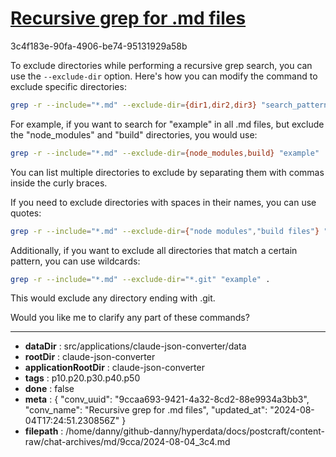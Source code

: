 # [Recursive grep for .md files](https://claude.ai/chat/9ccaa693-9421-4a32-8cd2-88e9934a3bb3)

3c4f183e-90fa-4906-be74-95131929a58b

 To exclude directories while performing a recursive grep search, you can use the `--exclude-dir` option. Here's how you can modify the command to exclude specific directories:

```bash
grep -r --include="*.md" --exclude-dir={dir1,dir2,dir3} "search_pattern" /path/to/search
```

For example, if you want to search for "example" in all .md files, but exclude the "node_modules" and "build" directories, you would use:

```bash
grep -r --include="*.md" --exclude-dir={node_modules,build} "example" .
```

You can list multiple directories to exclude by separating them with commas inside the curly braces.

If you need to exclude directories with spaces in their names, you can use quotes:

```bash
grep -r --include="*.md" --exclude-dir={"node modules","build files"} "example" .
```

Additionally, if you want to exclude all directories that match a certain pattern, you can use wildcards:

```bash
grep -r --include="*.md" --exclude-dir="*.git" "example" .
```

This would exclude any directory ending with .git.

Would you like me to clarify any part of these commands?

---

* **dataDir** : src/applications/claude-json-converter/data
* **rootDir** : claude-json-converter
* **applicationRootDir** : claude-json-converter
* **tags** : p10.p20.p30.p40.p50
* **done** : false
* **meta** : {
  "conv_uuid": "9ccaa693-9421-4a32-8cd2-88e9934a3bb3",
  "conv_name": "Recursive grep for .md files",
  "updated_at": "2024-08-04T17:24:51.230856Z"
}
* **filepath** : /home/danny/github-danny/hyperdata/docs/postcraft/content-raw/chat-archives/md/9cca/2024-08-04_3c4.md